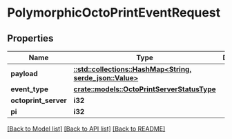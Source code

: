 # PolymorphicOctoPrintEventRequest

## Properties

Name | Type | Description | Notes
------------ | ------------- | ------------- | -------------
**payload** | [**::std::collections::HashMap<String, serde_json::Value>**](serde_json::Value.md) |  | 
**event_type** | [**crate::models::OctoPrintServerStatusType**](OctoPrintServerStatusType.md) |  | 
**octoprint_server** | **i32** |  | 
**pi** | **i32** |  | 

[[Back to Model list]](../README.md#documentation-for-models) [[Back to API list]](../README.md#documentation-for-api-endpoints) [[Back to README]](../README.md)


